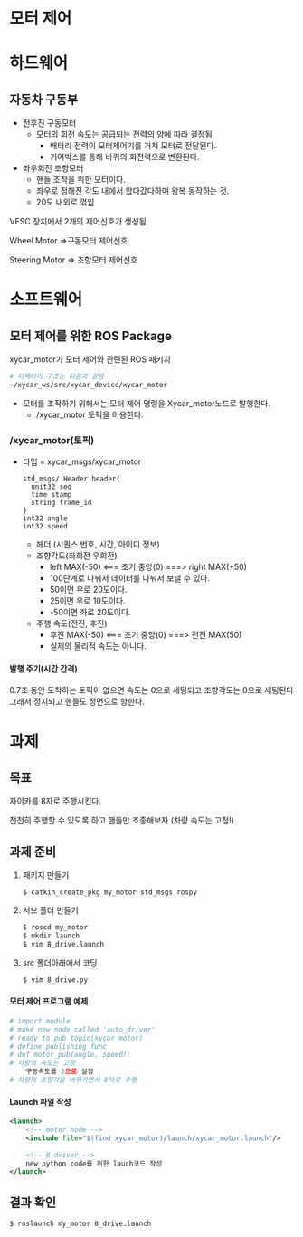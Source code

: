 # 모터 제어

# 하드웨어

## 자동차 구동부

+ 전후진 구동모터 
  + 모터의 회전 속도는 공급되는 전력의 양에 따라 결정됨
    + 배터리 전력이 모터제어기를 거쳐 모터로 전달된다. 
    + 기어박스를 통해 바퀴의 회전력으로 변환된다. 
+ 좌우회전 조향모터
  + 핸들 조작을 위한 모터이다. 
  + 좌우로 정해진 각도 내에서 왔다갔다하며 왕복 동작하는 것.
  + 20도 내외로 꺾임

VESC 장치에서 2개의 제어신호가 생성됨

Wheel Motor =>구동모터 제어신호

Steering Motor => 조향모터 제어신호



# 소프트웨어

## 모터 제어를 위한 ROS Package

xycar_motor가 모터 제어와 관련된 ROS 패키지

```bash
# 디렉터리 구조는 다음과 같음
~/xycar_ws/src/xycar_device/xycar_motor
```

+ 모터를 조작하기 위해서는 모터 제어 명령을 Xycar_motor노드로 발행한다. 
  + /xycar_motor 토픽을 이용한다. 

### /xycar_motor(토픽)

+ 타입 = xycar_msgs/xycar_motor

  ```
  std_msgs/ Header header{
  	unit32 seq
  	time stamp
  	string frame_id
  }
  int32 angle
  int32 speed
  ```

  + 헤더 (시퀀스 번호, 시간, 아이디 정보)
  + 조향각도(좌회전 우회전)
    + left MAX(-50) <=== 초기 중앙(0) ===> right MAX(+50)
    + 100단계로 나눠서 데이터를 나눠서 보낼 수 있다. 
    + 50이면 우로 20도이다.
    + 25이면 우로 10도이다.
    + -50이면 좌로 20도이다. 
  + 주행 속도(전진, 후진)
    + 후진 MAX(-50) <=== 초기 중앙(0) ===> 전진 MAX(50)
    + 실제의 물리적 속도는 아니다. 

#### 발행 주기(시간 간격)

0.7초 동안 도착하는 토픽이 없으면 속도는 0으로 세팅되고 조향각도는 0으로 세팅된다 그래서 정지되고 핸들도 정면으로 향한다. 



# 과제 

## 목표 

자이카를 8자로 주행시킨다. 

천천히 주행할 수 있도록 하고 핸들만 조종해보자 (차량 속도는 고정!)

## 과제 준비

1. 패키지 만들기

   ```
   $ catkin_create_pkg my_motor std_msgs rospy
   ```

2. 서브 폴더 만들기

   ```bash
   $ roscd my_motor
   $ mkdir launch
   $ vim 8_drive.launch
   ```

3. src 폴더아래에서 코딩

   ```bash
   $ vim 8_drive.py
   ```

#### 모터 제어 프로그램 예제

```python
# import module
# make new node called 'auto_driver'
# ready to pub topic(xycar_motor)
# define publishing func
# def motor_pub(angle, speed):
# 차량의 속도는 고정
	구동속도를 3으로 설정
# 차량의 조향각을 바꿔가면서 8자로 주행
```

#### Launch 파일 작성

```xml
<launch>
	<!-- motor node -->
	<include file="$(find xycar_motor)/launch/xycar_motor.launch"/>
	
	<!-- 8 driver -->
	new python code를 위한 lauch코드 작성
</launch>
```

## 결과 확인

```bash
$ roslaunch my_motor 8_drive.launch
```

